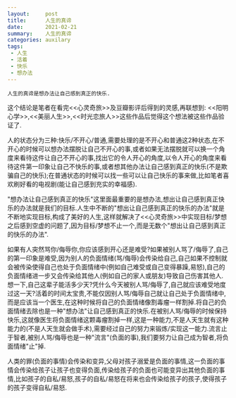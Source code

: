 ```yaml
---
layout:     post
title:      人生的真谛
date:       2021-02-21
summary:    人生的真谛
categories: auxilary
tags:
 - 人生
 - 活着
 - 快乐
 - 想办法
---
```


```
人生的真谛是想办法让自己感到真正的快乐.
```

这个结论是笔者在看完<<心灵奇旅>>及豆瓣影评后得到的灵感,再联想到: <<阳明心学>>,<<美丽人生>>,<<时光恋旅人>>这些作品后觉得这个想法被这些作品验证了.

人的状态分为三种:快乐/不开心/普通,需要处理的是不开心和普通这2种状态,在不开心的时候可以想办法摆脱让自己不开心的事,或者如果无法摆脱就可以换一个角度来看待这件让自己不开心的事,找出它的令人开心的角度,以令人开心的角度来看待这件第一印象让自己不快乐的事,或者想其他办法让自己感到真正的快乐(不是欺骗自己的快乐);在普通状态的时候可以找一些可以让自己快乐的事来做,比如笔者喜欢刷好看的电视剧(能让自己感到充实的幸福感).

"想办法让自己感到真正的快乐"这里面最重要的是想办法,想出让自己感到真正快乐的办法就是我们的目标.人生中不断的"想出让自己感到真正的快乐的办法"就是不断地实现目标,构成了美好的人生,这样就解决了<<心灵奇旅>>中实现目标/梦想之后感到空虚的问题了,因为目标/梦想不止一个,而是无数个"想出让自己感到真正的快乐的办法".

如果有人突然骂你/侮辱你,你应该感到开心还是难受?如果被别人骂了/侮辱了,自己的第一印象是难受,因为别人的负面情绪(骂/侮辱)会传染给自己,自己如果不控制就会被传染使得自己也处于负面情绪中(例如自己难受或自己变得暴躁,易怒),自己的负面情绪进一步又会传染给其他人(例如自己的家人或朋友)导致自己伤害其他人.想一下,自己这辈子能活多少天?凭什么今天被别人骂/侮辱了,自己就应该难受地度过这一天?活着的时间太宝贵,不能仅因别人骂/侮辱自己就让自己处于负面情绪中,而是应该当一个医生,在这种时候将自己的负面情绪像割毒瘤一样割掉.将自己的负面情绪去除也是一种"想办法"让自己感到真正的快乐.在被别人骂/侮辱的时候保持快乐,这就像医生将负面情绪这颗毒瘤割掉一样,这是一种能力,不是人天生就有这种能力的(不是人天生就会做手术),需要经过自己的努力来锻炼/实现这一能力.流言止于智者,被别人骂/侮辱也是一种"流言"(负面的事),我们要努力让自己成为智者,将负面情绪"止"掉.

人类的罪(负面的事情)会传染和变异,父母对孩子溺爱是负面的事情,这一负面的事情会传染给孩子让孩子也变得负面,传染给孩子的负面也可能变异出其他负面的事情,比如孩子的自私/易怒,孩子的自私/易怒在将来也会传染给孩子的孩子,使得孩子的孩子变得自私/易怒.




